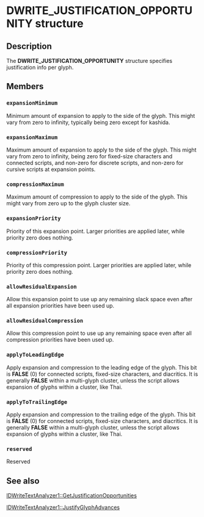 # DWRITE_JUSTIFICATION_OPPORTUNITY structure

## Description

The **DWRITE_JUSTIFICATION_OPPORTUNITY** structure specifies justification info per glyph.

## Members

### `expansionMinimum`

Minimum amount of expansion to apply to the side of the glyph. This might vary from zero to infinity, typically being zero except for kashida.

### `expansionMaximum`

Maximum amount of expansion to apply to the side of the glyph. This might vary from zero to infinity, being zero for fixed-size characters and connected scripts, and non-zero for discrete scripts, and non-zero for cursive scripts at expansion points.

### `compressionMaximum`

Maximum amount of compression to apply to the side of the glyph. This might vary from zero up to the glyph cluster size.

### `expansionPriority`

Priority of this expansion point. Larger priorities are applied later, while priority zero does nothing.

### `compressionPriority`

Priority of this compression point. Larger priorities are applied later, while priority zero does nothing.

### `allowResidualExpansion`

Allow this expansion point to use up any remaining slack space even after all expansion priorities have been used up.

### `allowResidualCompression`

Allow this compression point to use up any remaining space even after all compression priorities have been used up.

### `applyToLeadingEdge`

Apply expansion and compression to the leading edge of the glyph. This bit is **FALSE** (0) for connected scripts, fixed-size characters, and diacritics. It is generally **FALSE** within a multi-glyph cluster, unless the script allows expansion of glyphs within a cluster, like Thai.

### `applyToTrailingEdge`

Apply expansion and compression to the trailing edge of the glyph. This bit is **FALSE** (0) for connected scripts, fixed-size characters, and diacritics. It is generally **FALSE** within a multi-glyph cluster, unless the script allows expansion of glyphs within a cluster, like Thai.

### `reserved`

Reserved

## See also

[IDWriteTextAnalyzer1::GetJustificationOpportunities](https://learn.microsoft.com/windows/win32/api/dwrite_1/nf-dwrite_1-idwritetextanalyzer1-getjustificationopportunities)

[IDWriteTextAnalyzer1::JustifyGlyphAdvances](https://learn.microsoft.com/windows/win32/api/dwrite_1/nf-dwrite_1-idwritetextanalyzer1-justifyglyphadvances)